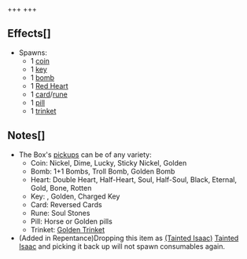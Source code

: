 +++
+++

Effects[]
---------


* Spawns:
	+ 1 [coin](/wiki/Coin "Coin")
	+ 1 [key](/wiki/Key "Key")
	+ 1 [bomb](/wiki/Bomb "Bomb")
	+ 1 [Red Heart](/wiki/Red_Heart "Red Heart")
	+ 1 [card](/wiki/Card "Card")/[rune](/wiki/Rune "Rune")
	+ 1 [pill](/wiki/Pill "Pill")
	+ 1 [trinket](/wiki/Trinket "Trinket")


Notes[]
-------


* The Box's [pickups](/wiki/Pickups "Pickups") can be of any variety:
	+ Coin: Nickel, Dime, Lucky, Sticky Nickel, Golden
	+ Bomb: 1+1 Bombs, Troll Bomb, Golden Bomb
	+ Heart: Double Heart, Half-Heart, Soul, Half-Soul, Black, Eternal, Gold, Bone, Rotten
	+ Key: , Golden, Charged Key
	+ Card: Reversed Cards
	+ Rune: Soul Stones
	+ Pill: Horse or Golden pills
	+ Trinket: [Golden Trinket](/wiki/Golden_Trinket "Golden Trinket")
* (Added in Repentance)Dropping this item as  [(Tainted Isaac)](/wiki/Tainted_Isaac "Tainted Isaac") [Tainted Isaac](/wiki/Tainted_Isaac "Tainted Isaac") and picking it back up will not spawn consumables again.


